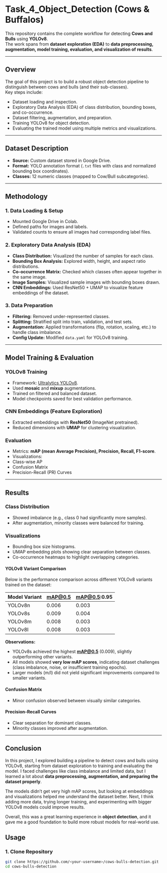 #  Task_4_Object_Detection (Cows & Buffalos)

This repository contains the complete workflow for detecting **Cows and Bulls** using **YOLOv8**.  
The work spans from **dataset exploration (EDA)** to **data preprocessing, augmentation, model training, evaluation, and visualization of results**.  

---

## Overview
The goal of this project is to build a robust object detection pipeline to distinguish between cows and bulls (and their sub-classes).  
Key steps include:
- Dataset loading and inspection.
- Exploratory Data Analysis (EDA) of class distribution, bounding boxes, and co-occurrence.
- Dataset filtering, augmentation, and preparation.
- Training YOLOv8 for object detection.
- Evaluating the trained model using multiple metrics and visualizations.

---

##  Dataset Description
- **Source:** Custom dataset stored in Google Drive.  
- **Format:** YOLO annotation format (`.txt` files with class and normalized bounding box coordinates).  
- **Classes:** 12 numeric classes (mapped to Cow/Bull subcategories).  

---

##  Methodology

### 1. Data Loading & Setup
- Mounted Google Drive in Colab.  
- Defined paths for images and labels.  
- Validated counts to ensure all images had corresponding label files.  

### 2. Exploratory Data Analysis (EDA)
- **Class Distribution:** Visualized the number of samples for each class.  
- **Bounding Box Analysis:** Explored width, height, and aspect ratio distributions.  
- **Co-occurrence Matrix:** Checked which classes often appear together in the same image.  
- **Image Samples:** Visualized sample images with bounding boxes drawn.  
- **CNN Embeddings:** Used ResNet50 + UMAP to visualize feature embeddings of the dataset.

### 3. Data Preparation
- **Filtering:** Removed under-represented classes.  
- **Splitting:** Stratified split into train, validation, and test sets.  
- **Augmentation:** Applied transformations (flip, rotation, scaling, etc.) to handle class imbalance.  
- **Config Update:** Modified `data.yaml` for YOLOv8 training.  

---

##  Model Training & Evaluation

### YOLOv8 Training
- Framework: [Ultralytics YOLOv8](https://github.com/ultralytics/ultralytics).  
- Used **mosaic** and **mixup** augmentations.  
- Trained on filtered and balanced dataset.  
- Model checkpoints saved for best validation performance.  

### CNN Embeddings (Feature Exploration)
- Extracted embeddings with **ResNet50** (ImageNet pretrained).  
- Reduced dimensions with **UMAP** for clustering visualization.  

### Evaluation
- Metrics: **mAP (mean Average Precision), Precision, Recall, F1-score**.  
- Visualizations:  
- Class-wise AP  
- Confusion Matrix  
- Precision-Recall (PR) Curves  

---

##  Results

### Class Distribution
- Showed imbalance (e.g., class 0 had significantly more samples).  
- After augmentation, minority classes were balanced for training.  

### Visualizations
- Bounding box size histograms.  
- UMAP embedding plots showing clear separation between classes.  
- Co-occurrence heatmaps to highlight overlapping categories.  

#### YOLOv8 Variant Comparison
Below is the performance comparison across different YOLOv8 variants trained on the dataset:

| Model Variant | mAP@0.5 | mAP@0.5:0.95 |
|---------------|---------|--------------|
| YOLOv8n       | 0.006   | 0.003        |
| YOLOv8s       | 0.009   | 0.004        |
| YOLOv8m       | 0.008   | 0.003        |
| YOLOv8l       | 0.008   | 0.003        |

 **Observations:**
- YOLOv8s achieved the highest **mAP@0.5** (0.009), slightly outperforming other variants.  
- All models showed **very low mAP scores**, indicating dataset challenges (class imbalance, noise, or insufficient training epochs).  
- Larger models (m/l) did not yield significant improvements compared to smaller variants.  

#### Confusion Matrix
- Minor confusion observed between visually similar categories.  

#### Precision-Recall Curves
- Clear separation for dominant classes.
- Minority classes improved after augmentation.    

---
## Conclusion

In this project, I explored building a pipeline to detect cows and bulls using YOLOv8, starting from dataset exploration to training and evaluating the model. I faced challenges like class imbalance and limited data, but I learned a lot about **data preprocessing, augmentation, and preparing the dataset properly**.

The models didn’t get very high mAP scores, but looking at embeddings and visualizations helped me understand the dataset better. Next, I think adding more data, trying longer training, and experimenting with bigger YOLOv8 models could improve results.

Overall, this was a great learning experience in **object detection**, and it gave me a good foundation to build more robust models for real-world use.

##  Usage

### 1. Clone Repository
```bash
git clone https://github.com/<your-username>/cows-bulls-detection.git
cd cows-bulls-detection

